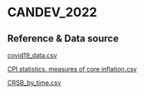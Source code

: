 # CANDEV_2022

## Reference & Data source

[covid19_data.csv](https://open.canada.ca/data/en/dataset/261c32ab-4cfd-4f81-9dea-7b64065690dc)

[CPI statistics, measures of core inflation.csv](https://www150.statcan.gc.ca/t1/tbl1/en/tv.action?pid=1810025901&cubeTimeFrame.startMonth=01&cubeTimeFrame.startYear=2020&cubeTimeFrame.endMonth=12&cubeTimeFrame.endYear=2021&referencePeriods=20200101%2C20211201)

[CRSB_by_time.csv](https://www.canada.ca/en/revenue-agency/services/benefits/recovery-sickness-benefit/crsb-statistics.html)